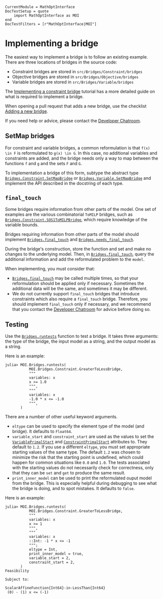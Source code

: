 ```@meta
CurrentModule = MathOptInterface
DocTestSetup = quote
    import MathOptInterface as MOI
end
DocTestFilters = [r"MathOptInterface|MOI"]
```

# Implementing a bridge

The easiest way to implement a bridge is to follow an existing example. There
are three locations of bridges in the source code:

 * Constraint bridges are stored in `src/Bridges/Constraint/bridges`
 * Objective bridges are stored in `src/Bridges/Objective/bridges`
 * Variable bridges are stored in `src/Bridges/Variable/bridges`

The [Implementing a constraint bridge](@ref) tutorial has a more detailed guide
on what is required to implement a bridge.

When opening a pull request that adds a new bridge, use the checklist
[Adding a new bridge](@ref).

If you need help or advice, please contact the [Developer Chatroom](https://jump.dev/chatroom/).

## SetMap bridges

For constraint and variable bridges, a common reformulation is that ``f(x) \in F``
is reformulated to ``g(x) \in G``. In this case, no additional variables and
constraints are added, and the bridge needs only a way to map between the
functions `f` and `g` and the sets `F` and `G`.

To implementation a bridge of this form, subtype the abstract type
[`Bridges.Constraint.SetMapBridge`](@ref) or
[`Bridges.Variable.SetMapBridge`](@ref) and implement the API described in the
docstring of each type.

## `final_touch`

Some bridges require information from other parts of the model. One set of
examples are the various combinatorial `ToMILP` bridges, such as
[`Bridges.Constraint.SOS1ToMILPBridge`](@ref), which require knowledge of the
variable bounds.

Bridges requiring information from other parts of the model should implement
[`Bridges.final_touch`](@ref) and [`Bridges.needs_final_touch`](@ref).

During the bridge's construction, store the function and set and make no changes
to the underlying model. Then, in [`Bridges.final_touch`](@ref), query the
additional information and add the reformulated problem to the `model`.

When implementing, you must consider that:

 * [`Bridges.final_touch`](@ref) may be called multiple times, so that your
   reformulation should be applied only if necessary. Sometimes the additional
   data will be the same, and sometimes it may be different.
 * We do not currently support `final_touch` bridges that introduce constraints
   which also require a `final_touch` bridge. Therefore, you should implement
   `final_touch` only if necessary, and we recommend that you contact the
   [Developer Chatroom](https://jump.dev/chatroom/) for advice before doing so.

## Testing

Use the [`Bridges.runtests`](@ref) function to test a bridge. It takes three
arguments: the type of the bridge, the input model as a string, and the output
model as a string.

Here is an example:
```jldoctest
julia> MOI.Bridges.runtests(
           MOI.Bridges.Constraint.GreaterToLessBridge,
           """
           variables: x
           x >= 1.0
           """,
           """
           variables: x
           -1.0 * x <= -1.0
           """,
       )
```

There are a number of other useful keyword arguments.

 * `eltype` can be used to specify the element type of the model (and bridge).
   It defaults to `Float64`.
 * `variable_start` and `constraint_start` are used as the values to set the
   [`VariablePrimalStart`](@ref) and [`ConstraintPrimalStart`](@ref) attributes
   to. They default to `1.2`. If you use a different `eltype`, you must set
   appropriate starting values of the same type. The default `1.2` was chosen to
   minimize the risk that the starting point is undefined, which could happen
   for common situations like `0.0` and `1.0`. The tests associated with the
   starting values do not necessarily check for correctness, only that they can
   be `set` and `get` to produce the same result.
 * `print_inner_model` can be used to print the reformulated ouput model from
   the bridge. This is especially helpful during debugging to see what the
   bridge is doing, and to spot mistakes. It defaults to `false`.

Here is an example:

```jldoctest
julia> MOI.Bridges.runtests(
           MOI.Bridges.Constraint.GreaterToLessBridge,
           """
           variables: x
           x >= 1
           """,
           """
           variables: x
           ::Int: -1 * x <= -1
           """;
           eltype = Int,
           print_inner_model = true,
           variable_start = 2,
           constraint_start = 2,
       )
Feasibility

Subject to:

ScalarAffineFunction{Int64}-in-LessThan{Int64}
 (0) - (1) x <= (-1)
```
